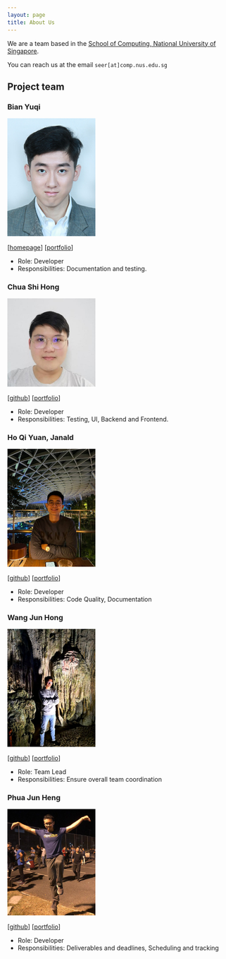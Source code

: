 ```yaml
---
layout: page
title: About Us
---
```


We are a team based in the [School of Computing, National University of Singapore](http://www.comp.nus.edu.sg).

You can reach us at the email `seer[at]comp.nus.edu.sg`

## Project team

### Bian Yuqi

<img src="images/jacky142857.png" width="200px">

[[homepage](https://github.com/Jacky142857)]
[[portfolio](team/jacky142857.md)]

* Role: Developer
* Responsibilities: Documentation and testing.

### Chua Shi Hong

<img src="images/chuashihong.png" width="200px">

[[github](https://github.com/chuashihong)]
[[portfolio](team/chuashihong.md)]

* Role: Developer
* Responsibilities: Testing, UI, Backend and Frontend.

### Ho Qi Yuan, Janald

<img src="images/janald99.png" width="200px">

[[github](http://github.com/janald99)] [[portfolio](team/janald99.md)]

* Role: Developer
* Responsibilities: Code Quality, Documentation

### Wang Jun Hong

<img src="images/wjunhong.png" width="200px">

[[github](http://github.com/WJunHong)]
[[portfolio](team/wjunhong.md)]

* Role: Team Lead
* Responsibilities: Ensure overall team coordination

### Phua Jun Heng

<img src="images/cwnm.png" width="200px">

[[github](http://github.com/cwnm)] [[portfolio](team/cwnm.md)]

* Role: Developer
* Responsibilities: Deliverables and deadlines, Scheduling and tracking

